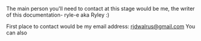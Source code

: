 The main person you'll need to contact at this stage would be me, the writer of this documentation- ryle-e aka Ryley :)

First place to contact would be my email address: rjdwalrus@gmail.com
You can also 